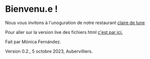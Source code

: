 # Bienvenu.e !

Nous vous invitons à l'unoguration de notre restaurant [claire de lune](file:///Users/user/Desktop/RESTAU_LUNE%20/Clair%20de%20lune.html)

Pour aller sur la version live des fichiers html [c'est par ici.](https://monicafdez.github.io/infodesign/)

Fait par Mónica Fernández.

Version 0.2., 5 octobre 2023, Aubervilliers.
